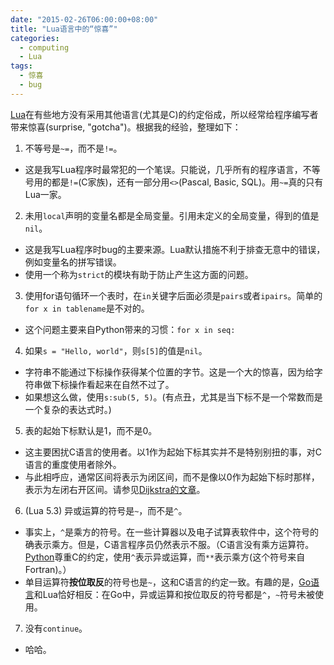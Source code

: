 ```yaml
---
date: "2015-02-26T06:00:00+08:00"
title: "Lua语言中的“惊喜”"
categories:
  - computing
  - Lua
tags:
  - 惊喜
  - bug
---
```


[Lua](http://www.lua.org/)在有些地方没有采用其他语言(尤其是C)的约定俗成，所以经常给程序编写者带来惊喜(surprise, "gotcha")。根据我的经验，整理如下：

1. 不等号是```~=```，而不是```!=```。
  * 这是我写Lua程序时最常犯的一个笔误。只能说，几乎所有的程序语言，不等号用的都是```!=```(C家族)，还有一部分用```<>```(Pascal, Basic, SQL)。用```~=```真的只有Lua一家。
<!--more-->
2. 未用```local```声明的变量名都是全局变量。引用未定义的全局变量，得到的值是```nil```。
  * 这是我写Lua程序时bug的主要来源。Lua默认措施不利于排查无意中的错误，例如变量名的拼写错误。
  * 使用一个称为```strict```的模块有助于防止产生这方面的问题。
3. 使用for语句循环一个表时，在```in```关键字后面必须是```pairs```或者```ipairs```。简单的```for x in tablename```是不对的。
  * 这个问题主要来自Python带来的习惯：```for x in seq:```
4. 如果```s = "Hello, world"```，则```s[5]```的值是```nil```。
  * 字符串不能通过下标操作获得某个位置的字节。这是一个大的惊喜，因为给字符串做下标操作看起来在自然不过了。
  * 如果想这么做，使用```s:sub(5, 5)```。(有点丑，尤其是当下标不是一个常数而是一个复杂的表达式时。)
5. 表的起始下标默认是1，而不是0。
  * 这主要困扰C语言的使用者。以1作为起始下标其实并不是特别别扭的事，对C语言的重度使用者除外。
  * 与此相呼应，通常区间将表示为闭区间，而不是像以0作为起始下标时那样，表示为左闭右开区间。请参见[Dijkstra的文章](http://www.cs.utexas.edu/users/EWD/transcriptions/EWD08xx/EWD831.html)。
6. (Lua 5.3) 异或运算的符号是```~```，而不是```^```。
  * 事实上，```^```是乘方的符号。在一些计算器以及电子试算表软件中，这个符号的确表示乘方。但是，C语言程序员仍然表示不服。（C语言没有乘方运算符。[Python](http://www.python.org)尊重C的约定，使用```^```表示异或运算，而```**```表示乘方(这个符号来自Fortran)。）
  * 单目运算符**按位取反**的符号也是```~```，这和C语言的约定一致。有趣的是，[Go语言](http://www.golang.org/)和Lua恰好相反：在Go中，异或运算和按位取反的符号都是```^```，```~```符号未被使用。
7. 没有```continue```。
  * 哈哈。

